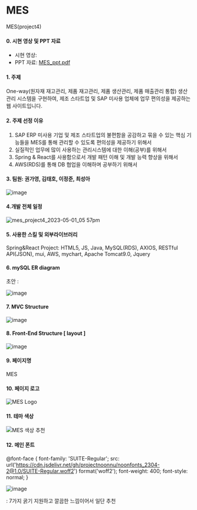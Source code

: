 # MES
MES(project4)

#### 0. 시현 영상 및 PPT 자료
- 시현 영상:
- PPT 자료: [MES_ppt.pdf](https://github.com/Ga0Kwon/MES/files/11565596/MES_ppt.pdf)


#### 1. 주제
One-way(원자재 재고관리, 제품 재고관리, 제품 생산관리, 제품 매출관리 통합) 생산관리 시스템을 구현하여, 제조 스타트업 및 SAP 미사용 업체에 업무 편의성을 제공하는 웹 사이트입니다.


#### 2. 주제 선정 이유
1) SAP ERP 미사용 기업 및 제조 스타트업의 불편함을 공감하고 묶을 수 있는 핵심 기능들을 MES를 통해 관리할 수 있도록 편의성을 제공하기 위해서
2) 실질적인 업무에 많이 사용하는 관리시스템에 대한 이해(공부)를 위해서
3) Spring & React를 사용함으로서 개발 패턴 이해 및 개발 능력 향상을 위해서 
4) AWS(RDS)를 통해 DB 협업을 이해하며 공부하기 위해서

#### 3. 팀원: 권가영, 김태호, 이정준, 최성아
![image](https://user-images.githubusercontent.com/121651318/235430629-9468d97a-6d86-4663-a29e-9cbfd7a083b1.png)

#### 4.개발 전체 일정
![mes_project4_2023-05-01_05 57pm](https://user-images.githubusercontent.com/121651318/235431953-36441320-0793-464f-ba8a-74a5d2db3a18.png)


#### 5. 사용한 스킬 및 외부라이브러리
Spring&React Project: HTML5, JS, Java, MySQL(RDS), AXIOS, RESTful API(JSON), mui, AWS, mychart, Apache Tomcat9.0, Jquery


#### 6. mySQL ER diagram
초안 : 

![image](https://github.com/Ga0Kwon/MES/assets/121651318/63a678b5-6752-4e10-8dac-864bc73bd8b5)
#### 7. MVC Structure
![image](https://user-images.githubusercontent.com/121651318/235430808-ee0fe050-e817-4528-92c6-9a13c909ba62.png)


#### 8. Front-End Structure [ layout ]
![image](https://user-images.githubusercontent.com/121651318/235610902-cd9e5f31-9964-4c37-9829-cba06a628f6f.png)

#### 9. 페이지명
MES 

#### 10. 페이지 로고
![MES Logo](https://user-images.githubusercontent.com/121651318/235453331-cf5d71b8-9d41-4f55-b681-b11d002c8539.png)



#### 11. 테마 색상
![MES 색상 추천](https://user-images.githubusercontent.com/121651318/235451419-fc3c596b-6b4b-48a5-bbc3-bdc60a9677d2.jpg)


#### 12. 메인 폰트
@font-face {
    font-family: 'SUITE-Regular';
    src: url('https://cdn.jsdelivr.net/gh/projectnoonnu/noonfonts_2304-2@1.0/SUITE-Regular.woff2') format('woff2');
    font-weight: 400;
    font-style: normal;
}

![image](https://user-images.githubusercontent.com/121651318/235451547-2b5db1de-747f-4244-bac9-6b37dc51ebcf.png)

: 7가지 굵기 지원하고 깔끔한 느낌이어서 일단 추천
